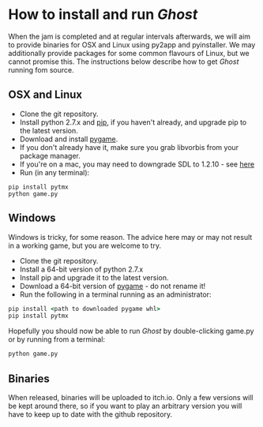 # How to install and run *Ghost*
When the jam is completed and at regular intervals afterwards, we will aim to provide binaries for OSX and Linux using py2app and pyinstaller. We may additionally provide packages for some common flavours of Linux, but we cannot promise this. The instructions below describe how to get *Ghost* running fom source.

## OSX and Linux
* Clone the git repository.
* Install python 2.7.x and [pip](https://pip.pypa.io/en/stable/installing/), if you haven't already, and upgrade pip to the latest version.
* Download and install [pygame](http://www.pygame.org/download.shtml).
* If you don't already have it, make sure you grab libvorbis from your package manager.
* If you're on a mac, you may need to downgrade SDL to 1.2.10 - see [here](https://bitbucket.org/pygame/pygame/issues/284/max-osx-el-capitan-using-the-deprecated)
* Run (in any terminal): 
```shell
pip install pytmx
python game.py
```

## Windows
Windows is tricky, for some reason. The advice here may or may not result in a working game, but you are welcome to try.
* Clone the git repository.
* Install a 64-bit version of python 2.7.x
* Install pip and upgrade it to the latest version.
* Download a 64-bit version of [pygame](http://www.lfd.uci.edu/~gohlke/pythonlibs/#pygame) - do not rename it!
* Run the following in a terminal running as an administrator:
```cmd
pip install <path to downloaded pygame whl>
pip install pytmx
```
Hopefully you should now be able to run *Ghost* by double-clicking game.py or by running from a terminal:
```cmd
python game.py
```

## Binaries
When released, binaries will be uploaded to itch.io. Only a few versions will be kept around there, so if you want to play an arbitrary version you will have to keep up to date with the github repository.
